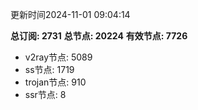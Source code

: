 更新时间2024-11-01 09:04:14

**总订阅: 2731**
**总节点: 20224**
**有效节点: 7726**
- v2ray节点: 5089
- ss节点: 1719
- trojan节点: 910
- ssr节点: 8
